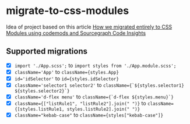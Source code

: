 # migrate-to-css-modules

Idea of project based on this article [How we migrated entirely to CSS Modules using codemods and Sourcegraph Code Insights](https://about.sourcegraph.com/blog/migrating-to-css-modules-with-codemods-and-code-insights)

## Supported migrations

- [x] `import './App.scss';` to `import styles from './App.module.scss';`
- [x] `className='App'` to `className={styles.App}`
- [x] `id='idSelector'` to `id={styles.idSelector}`
- [x] `className='selector1 selector2'` to `` className={`${styles.selector1} ${styles.selector2}`} ``
- [x] `className='d-flex menu'` to `` className={`d-flex ${styles.menu}`} ``
- [x] `className={["listRule1", "listRule2"].join(" ")}` to `className={[styles.listRule1, styles.listRule2].join(" ")}`
- [x] `className="kebab-case"` to `className={styles["kebab-case"]}`
